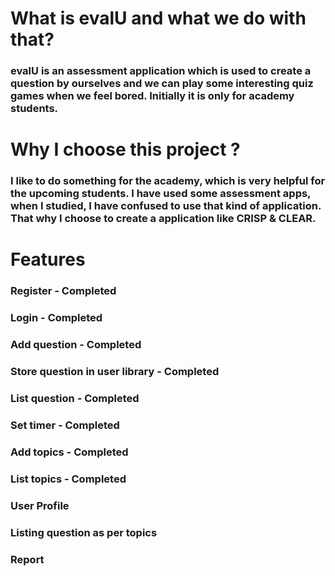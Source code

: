 # What is evalU and what we do with that?
### evalU is an assessment application which is used to create a question by ourselves and we can play some interesting quiz games when we feel bored. Initially it is only for academy students. 
# Why I choose this project ?
### I like to do something for the academy, which is very helpful for the upcoming students. I have used some assessment apps, when I studied, I have confused to use that kind of application. That why I choose to create a application like CRISP & CLEAR.
# Features
### Register - Completed
### Login - Completed
### Add question - Completed
### Store question in user library - Completed
### List question - Completed
### Set timer - Completed
### Add topics - Completed
### List topics - Completed
### User Profile
### Listing question as per topics
### Report 

